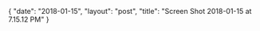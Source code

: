 {
   "date": "2018-01-15",
   "layout": "post",
   "title": "Screen Shot 2018-01-15 at 7.15.12 PM"
}

